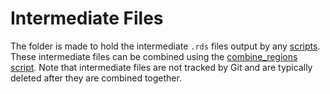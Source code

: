 # Intermediate Files

The folder is made to hold the intermediate `.rds` files output by any
[scripts](https://github.com/bailey-lab/coiaf-real-data/tree/main/scripts).
These intermediate files can be combined using the [combine_regions
script](https://github.com/bailey-lab/coiaf-real-data/blob/main/scripts/combine_regions.R).
Note that intermediate files are not tracked by Git and are typically deleted
after they are combined together.
